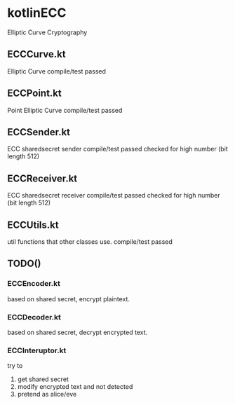 # kotlinECC
Elliptic Curve Cryptography

## ECCCurve.kt
Elliptic Curve
compile/test passed
## ECCPoint.kt
Point Elliptic Curve
compile/test passed
## ECCSender.kt
ECC sharedsecret sender
compile/test passed
checked for high number (bit length 512)
## ECCReceiver.kt
ECC sharedsecret receiver
compile/test passed
checked for high number (bit length 512)
## ECCUtils.kt
util functions that other classes use.
compile/test passed

## TODO()
### ECCEncoder.kt
based on shared secret, encrypt plaintext.
### ECCDecoder.kt
based on shared secret, decrypt encrypted text.
### ECCInteruptor.kt 
try to
1. get shared secret
2. modify encrypted text and not detected
3. pretend as alice/eve
